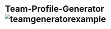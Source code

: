 # Team-Profile-Generator![teamgeneratorexample](https://user-images.githubusercontent.com/88348635/157089380-89ed84fb-02fe-4971-869b-7617c9f293d1.jpg)
